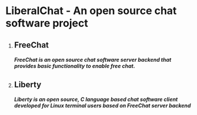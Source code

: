 # LiberalChat - An open source chat software project
1. ## FreeChat
   ##### FreeChat is an open source chat software server backend that provides basic functionality to enable free chat.
2. ## Liberty
   ##### Liberty is an open source, C language based chat software client developed for Linux terminal users based on FreeChat server backend
